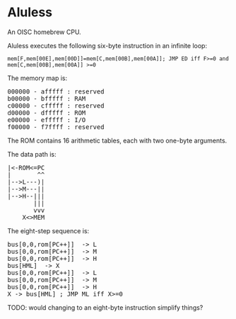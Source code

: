 # Aluless
An OISC homebrew CPU.

Aluless executes the following six-byte instruction in an infinite loop:

`mem[F,mem[00E],mem[00D]]=mem[C,mem[00B],mem[00A]]; JMP ED iff F>=0 and mem[C,mem[00B],mem[00A]] >=0`

The memory map is:

<pre>
000000 - afffff : reserved
b00000 - bfffff : RAM
c00000 - cfffff : reserved
d00000 - dfffff : ROM
e00000 - efffff : I/O 
f00000 - f7ffff : reserved
</pre>

The ROM contains 16 arithmetic tables, each with two one-byte arguments.

The data path is:

<pre>
|<-ROM<=PC
|       ^^
|-->L---)|
|-->M---||
|-->H--|||
       |||
       vvv
    X<>MEM
</pre>

The eight-step sequence is:

<pre>
bus[0,0,rom[PC++]]  -> L
bus[0,0,rom[PC++]]  -> M
bus[0,0,rom[PC++]]  -> H
bus[HML]  -> X
bus[0,0,rom[PC++]]  -> L
bus[0,0,rom[PC++]]  -> M
bus[0,0,rom[PC++]]  -> H
X -> bus[HML] ; JMP ML iff X>=0
</pre>

TODO: would changing to an eight-byte instruction simplify things?
